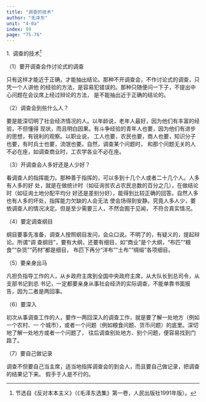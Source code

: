 ```yaml
---
title: "调查的技术"
author: "毛泽东"
unit: "4-0a"
index: 99
page: "75-76"
---
```


1. 调查的技术[^1-a]

（1）要开调查会作讨论式的调查

只有这样才能近于正确，才能抽出结论。那种不开调查会，不作讨论式的调查，只凭一个人讲他
的经验的方法，是容易犯错误的。那种只随便问一下子，不提出中心问题在会议席上经过辩论的方法，
是不能抽出近于正确的结论的。

（2）调查会到些什么人？

要是能深切明了社会经济情况的人。以年龄说，老年人最好，因为他们有丰富的经验，不但懂得
现状，而且明白因果。有斗争经验的青年人也要，因为他们有进步的思想，有锐利的观察。以职业说，
工人也要，农民也要，商人也要，知识分子也要，有时兵士也要，流氓也要。自然，调查某个问题时，
和那个问题无关的人不必在座，如调查商业时，工农学各业不必在座。

（3）开调查会人多好还是人少好？

看调查人的指挥能力。那种善于指挥的，可以多到十几个人或者二十几个人。人多有人多的好
处，就是在做统计时（如征询贫农占农民总数的百分之几），在做结论时（如征询土地分配平均分
好还是差别分好），能得到比较正确的回答。自然人多也有人多的坏处，指挥能力欠缺的人会无法
使会场得到安静。究竟人多人少，要依调查人的情况决定。但是至少需要三人，不然会囿于见闻，
不符合真实情况。

（4）要定调查纲目

纲目要事先准备，调查人按照纲目发问，会众口说。不明了的，有疑义的，提起辩论。所谓“调
查纲目”，要有大纲，还要有细目，如“商业”是个大纲，“布匹”“粮食”“杂货”“药材”都是细目，
布匹下再分“洋布”“土布”“绸缎”各项细目。

（5）要亲身出马

凡担负指导工作的人，从乡政府主席到全国中央政府主席，从大队长到总司令，从支部书记到总
书记，一定都要亲身从事社会经济的实际调查，不能单靠书面报告，因为二者是两回事。

（6）要深入

初次从事调查工作的人，要作一两回深入的调查工作，就是要了解一处地方（例如一个农村、一
个城市），或者一个问题（例如粮食问题、货币问题）的底里。深切地了解一处地方或者一个问题了，
往后调查别处地方、别个问题，便容易找到门路了。

[^1-a]:  节选自《反对本本主义》（《毛泽东选集》第一卷，人民出版社1991年版）。

（7）要自己做记录

调查不但要自己当主席，适当地指挥调查会的到会人，而且要自己做记录，把调查的结果记下来。
假手于人是不行的。

